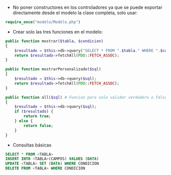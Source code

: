 - No poner constructores en los controladores ya que se puede exportar directamente desde el modelo la clase completa, solo usar:
```php
require_once("modelo/Modelo.php")
```

- Crear solo las tres funciones en el modelo:
```php
public function mostrar($tabla, $condicion) 
{
	$resultado = $this->db->query("SELECT * FROM ".$tabla." WHERE ".$condicion);
	return $resultado->fetchAll(PDO::FETCH_ASSOC);
}

public function mostrarPersonalizado($sql)
{
	$resultado = $this->db->query($sql);
	return $resultado->fetchAll(PDO::FETCH_ASSOC);
}

public function all($sql) # Funcion para solo validar verdadero o falso la construcción de la consulta, como eliminar, actualizar y autenticar 
{
	$resultado = $this->db->query($sql);
	if ($resultado) {
		return true;
	} else {
		return false;
	}
}
```

- Consultas básicas
```SQL
SELECT * FROM <TABLA>
INSERT INTO <TABLA>(CAMPOS) VALUES (DATA)
UPDATE <TABLA> SET (DATA) WHERE CONDICION
DELETE FROM <TABLA> WHERE CONDICION
```
